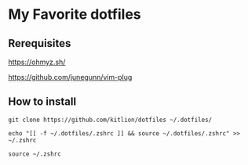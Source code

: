 # My Favorite dotfiles

## Rerequisites
https://ohmyz.sh/

https://github.com/junegunn/vim-plug



## How to install
```
git clone https://github.com/kitlion/dotfiles ~/.dotfiles/

echo "[[ -f ~/.dotfiles/.zshrc ]] && source ~/.dotfiles/.zshrc" >> ~/.zshrc

source ~/.zshrc
```
